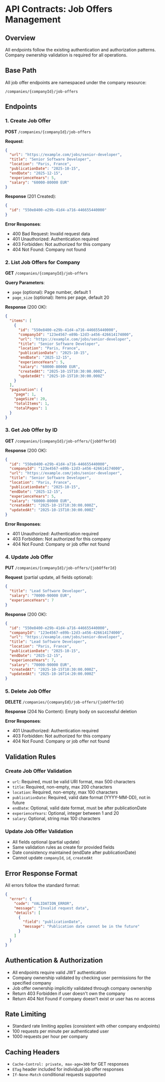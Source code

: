 # API Contracts: Job Offers Management

## Overview
All endpoints follow the existing authentication and authorization patterns. Company ownership validation is required for all operations.

## Base Path
All job offer endpoints are namespaced under the company resource:
```
/companies/{companyId}/job-offers
```

## Endpoints

### 1. Create Job Offer
**POST** `/companies/{companyId}/job-offers`

**Request**:
```json
{
  "url": "https://example.com/jobs/senior-developer",
  "title": "Senior Software Developer",
  "location": "Paris, France",
  "publicationDate": "2025-10-15",
  "endDate": "2025-12-15",
  "experienceYears": 5,
  "salary": "60000-80000 EUR"
}
```

**Response** (201 Created):
```json
{
  "id": "550e8400-e29b-41d4-a716-446655440000"
}
```

**Error Responses**:
- 400 Bad Request: Invalid request data
- 401 Unauthorized: Authentication required
- 403 Forbidden: Not authorized for this company
- 404 Not Found: Company not found

### 2. List Job Offers for Company
**GET** `/companies/{companyId}/job-offers`

**Query Parameters**:
- `page` (optional): Page number, default 1
- `page_size` (optional): Items per page, default 20

**Response** (200 OK):
```json
{
  "items": [
    {
      "id": "550e8400-e29b-41d4-a716-446655440000",
      "companyId": "123e4567-e89b-12d3-a456-426614174000",
      "url": "https://example.com/jobs/senior-developer",
      "title": "Senior Software Developer",
      "location": "Paris, France",
      "publicationDate": "2025-10-15",
      "endDate": "2025-12-15",
      "experienceYears": 5,
      "salary": "60000-80000 EUR",
      "createdAt": "2025-10-15T10:30:00.000Z",
      "updatedAt": "2025-10-15T10:30:00.000Z"
    }
  ],
  "pagination": {
    "page": 1,
    "pageSize": 20,
    "totalItems": 1,
    "totalPages": 1
  }
}
```

### 3. Get Job Offer by ID
**GET** `/companies/{companyId}/job-offers/{jobOfferId}`

**Response** (200 OK):
```json
{
  "id": "550e8400-e29b-41d4-a716-446655440000",
  "companyId": "123e4567-e89b-12d3-a456-426614174000",
  "url": "https://example.com/jobs/senior-developer",
  "title": "Senior Software Developer",
  "location": "Paris, France",
  "publicationDate": "2025-10-15",
  "endDate": "2025-12-15",
  "experienceYears": 5,
  "salary": "60000-80000 EUR",
  "createdAt": "2025-10-15T10:30:00.000Z",
  "updatedAt": "2025-10-15T10:30:00.000Z"
}
```

**Error Responses**:
- 401 Unauthorized: Authentication required
- 403 Forbidden: Not authorized for this company
- 404 Not Found: Company or job offer not found

### 4. Update Job Offer
**PUT** `/companies/{companyId}/job-offers/{jobOfferId}`

**Request** (partial update, all fields optional):
```json
{
  "title": "Lead Software Developer",
  "salary": "70000-90000 EUR",
  "experienceYears": 7
}
```

**Response** (200 OK):
```json
{
  "id": "550e8400-e29b-41d4-a716-446655440000",
  "companyId": "123e4567-e89b-12d3-a456-426614174000",
  "url": "https://example.com/jobs/senior-developer",
  "title": "Lead Software Developer",
  "location": "Paris, France",
  "publicationDate": "2025-10-15",
  "endDate": "2025-12-15",
  "experienceYears": 7,
  "salary": "70000-90000 EUR",
  "createdAt": "2025-10-15T10:30:00.000Z",
  "updatedAt": "2025-10-16T14:20:00.000Z"
}
```

### 5. Delete Job Offer
**DELETE** `/companies/{companyId}/job-offers/{jobOfferId}`

**Response** (204 No Content): Empty body on successful deletion

**Error Responses**:
- 401 Unauthorized: Authentication required
- 403 Forbidden: Not authorized for this company
- 404 Not Found: Company or job offer not found

## Validation Rules

### Create Job Offer Validation
- `url`: Required, must be valid URI format, max 500 characters
- `title`: Required, non-empty, max 200 characters
- `location`: Required, non-empty, max 100 characters
- `publicationDate`: Required, valid date format (YYYY-MM-DD), not in future
- `endDate`: Optional, valid date format, must be after publicationDate
- `experienceYears`: Optional, integer between 1 and 20
- `salary`: Optional, string max 100 characters

### Update Job Offer Validation
- All fields optional (partial update)
- Same validation rules as create for provided fields
- Date consistency maintained (endDate after publicationDate)
- Cannot update `companyId`, `id`, `createdAt`

## Error Response Format
All errors follow the standard format:
```json
{
  "error": {
    "code": "VALIDATION_ERROR",
    "message": "Invalid request data",
    "details": [
      {
        "field": "publicationDate",
        "message": "Publication date cannot be in the future"
      }
    ]
  }
}
```

## Authentication & Authorization
- All endpoints require valid JWT authentication
- Company ownership validated by checking user permissions for the specified company
- Job offer ownership implicitly validated through company ownership
- Return 403 Forbidden if user doesn't own the company
- Return 404 Not Found if company doesn't exist or user has no access

## Rate Limiting
- Standard rate limiting applies (consistent with other company endpoints)
- 100 requests per minute per authenticated user
- 1000 requests per hour per company

## Caching Headers
- `Cache-Control: private, max-age=300` for GET responses
- `ETag` header included for individual job offer responses
- `If-None-Match` conditional requests supported